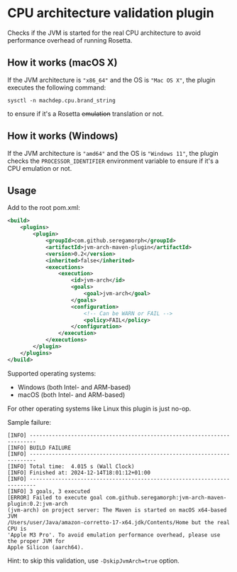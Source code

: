 
# CPU architecture validation plugin
Checks if the JVM is started for the real CPU architecture to avoid performance overhead of running Rosetta.

## How it works (macOS X)
If the JVM architecture is `"x86_64"` and the OS is `"Mac OS X"`, the plugin executes the following command:
```shell
sysctl -n machdep.cpu.brand_string
``` 
to ensure if it's a Rosetta ~~emulation~~ translation or not.

## How it works (Windows)
If the JVM architecture is `"amd64"` and the OS is `"Windows 11"`, the plugin checks the `PROCESSOR_IDENTIFIER`
environment variable to ensure if it's a CPU emulation or not.

## Usage
Add to the root pom.xml:
```xml
<build>
    <plugins>
        <plugin>
            <groupId>com.github.seregamorph</groupId>
            <artifactId>jvm-arch-maven-plugin</artifactId>
            <version>0.2</version>
            <inherited>false</inherited>
            <executions>
                <execution>
                    <id>jvm-arch</id>
                    <goals>
                        <goal>jvm-arch</goal>
                    </goals>
                    <configuration>
                        <!-- Can be WARN or FAIL -->
                        <policy>FAIL</policy>
                    </configuration>
                </execution>
            </executions>
        </plugin>
    </plugins>
</build>
```

Supported operating systems:
* Windows (both Intel- and ARM-based)
* macOS (both Intel- and ARM-based)

For other operating systems like Linux this plugin is just no-op.

Sample failure:
```
[INFO] ------------------------------------------------------------------------
[INFO] BUILD FAILURE
[INFO] ------------------------------------------------------------------------
[INFO] Total time:  4.015 s (Wall Clock)
[INFO] Finished at: 2024-12-14T18:01:12+01:00
[INFO] ------------------------------------------------------------------------
[INFO] 3 goals, 3 executed
[ERROR] Failed to execute goal com.github.seregamorph:jvm-arch-maven-plugin:0.2:jvm-arch 
(jvm-arch) on project server: The Maven is started on macOS x64-based JVM
/Users/user/Java/amazon-corretto-17-x64.jdk/Contents/Home but the real CPU is 
'Apple M3 Pro'. To avoid emulation performance overhead, please use the proper JVM for 
Apple Silicon (aarch64).
```

Hint: to skip this validation, use `-DskipJvmArch=true` option.
